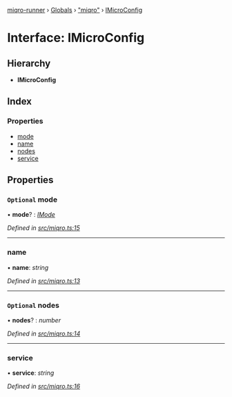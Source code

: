 [miqro-runner](../README.md) › [Globals](../globals.md) › ["miqro"](../modules/_miqro_.md) › [IMicroConfig](_miqro_.imicroconfig.md)

# Interface: IMicroConfig

## Hierarchy

* **IMicroConfig**

## Index

### Properties

* [mode](_miqro_.imicroconfig.md#optional-mode)
* [name](_miqro_.imicroconfig.md#name)
* [nodes](_miqro_.imicroconfig.md#optional-nodes)
* [service](_miqro_.imicroconfig.md#service)

## Properties

### `Optional` mode

• **mode**? : *[IMode](../modules/_miqro_.md#imode)*

*Defined in [src/miqro.ts:15](https://github.com/claukers/miqro-runner/blob/0ec0b40/src/miqro.ts#L15)*

___

###  name

• **name**: *string*

*Defined in [src/miqro.ts:13](https://github.com/claukers/miqro-runner/blob/0ec0b40/src/miqro.ts#L13)*

___

### `Optional` nodes

• **nodes**? : *number*

*Defined in [src/miqro.ts:14](https://github.com/claukers/miqro-runner/blob/0ec0b40/src/miqro.ts#L14)*

___

###  service

• **service**: *string*

*Defined in [src/miqro.ts:16](https://github.com/claukers/miqro-runner/blob/0ec0b40/src/miqro.ts#L16)*
